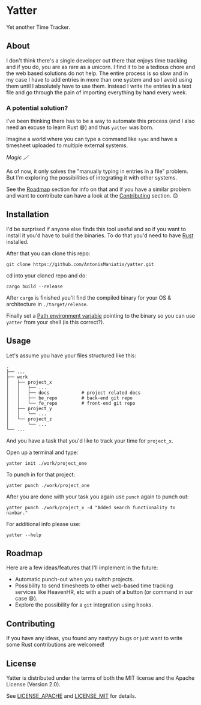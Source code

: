 # Yatter

Yet another Time Tracker.

## About

I don't think there's a single developer out there that enjoys time tracking and if you do, you are as rare as a unicorn. I find it to be a tedious chore and the web based solutions do not help. The entire process is so slow and in my case I have to add entries in more than one system and so I avoid using them until I absolutely have to use them. Instead I write the entries in a text file and go through the pain of importing everything by hand every week.

### A potential solution?

I've been thinking there has to be a way to automate this process (and I also need an excuse to learn Rust 😄) and thus `yatter` was born.

Imagine a world where you can type a command like `sync` and have a timesheet uploaded to multiple external systems.

_Magic 🪄_

As of now, it only solves the "manually typing in entries in a file" problem. But I'm exploring the possibilities of integrating it with other systems.

See the [Roadmap](#roadmap) section for info on that and if you have a similar problem and want to contribute can have a look at the [Contributing](#contributing) section. 😊

## Installation

I'd be surprised if anyone else finds this tool useful and so if you want to install it you'd have to build the binaries. To do that you'd need to have [Rust](https://www.rust-lang.org/tools/install) installed.

After that you can clone this repo:

```
git clone https://github.com/AntonisManiatis/yatter.git
```

cd into your cloned repo and do:

```
cargo build --release
```

After `cargo` is finished you'll find the compiled binary for your OS & architecture in `./target/release`.

Finally set a [Path environment variable](<https://www3.ntu.edu.sg/home/ehchua/programming/howto/Environment_Variables.html#:~:text=To%20set%20(or%20change)%20a,it%20to%20an%20empty%20string.>) pointing to the binary so you can use `yatter` from your shell (is this correct?).

## Usage

Let's assume you have your files structured like this:

```
.
├── ...
├── work
│   ├── project_x
│   │   ├── ...
│   │   ├── docs            # project related docs
│   │   ├── be_repo         # back-end git repo
│   │   └── fe_repo         # front-end git repo
│   ├── project_y
│   │   └── ...
│   └── project_z
│       └── ...
└── ...
```

And you have a task that you'd like to track your time for `project_x`.

<!-- TODO: Should I add comments for what the tool prints to the screen? -->

Open up a terminal and type:

```
yatter init ./work/project_one
```

To punch in for that project:

```
yatter punch ./work/project_one
```

After you are done with your task you again use `punch` again to punch out:

```
yatter punch ./work/project_x -d "Added search functionality to navbar."
```

For additional info please use:

```
yatter --help
```

## Roadmap

Here are a few ideas/features that I'll implement in the future:

- Automatic punch-out when you switch projects.
- Possibility to send timesheets to other web-based time tracking services like HeavenHR, etc with a push of a button (or command in our case 😄).
- Explore the possibility for a `git` integration using hooks.

## Contributing

<!-- TODO: Touch this up a bit. -->

If you have any ideas, you found any nastyyy bugs or just want to write some Rust contributions are welcomed!

## License

Yatter is distributed under the terms of both the MIT license and the Apache License (Version 2.0).

See [LICENSE_APACHE](https://github.com/AntonisManiatis/yatter/blob/master/LICENSE_APACHE) and [LICENSE_MIT](https://github.com/AntonisManiatis/yatter/blob/master/LICENSE_MIT) for details.

